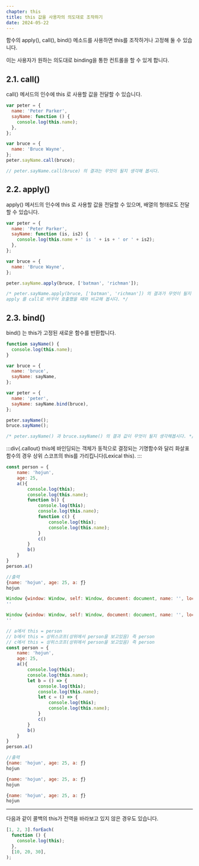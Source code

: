 ```yaml
---
chapter: this
title: this 값을 사용자의 의도대로 조작하기
date: 2024-05-22
---
```


함수의 apply(), call(), bind() 메소드를 사용하면 this를 조작하거나 고정해 둘 수 있습니다.

이는 사용자가 원하는 의도대로 binding을 통한 컨트롤을 할 수 있게 합니다.

## **2.1. call()**

call() 메서드의 인수에 this 로 사용할 값을 전달할 수 있습니다.

```jsx
var peter = {
  name: 'Peter Parker',
  sayName: function () {
    console.log(this.name);
  },
};

var bruce = {
  name: 'Bruce Wayne',
};
peter.sayName.call(bruce);

// peter.sayName.call(bruce) 의 결과는 무엇이 될지 생각해 봅시다.
```

## **2.2. apply()**

apply() 메서드의 인수에 this 로 사용할 값을 전달할 수 있으며, 배열의 형태로도 전달할 수 있습니다.

```jsx
var peter = {
  name: 'Peter Parker',
  sayName: function (is, is2) {
    console.log(this.name + ' is ' + is + ' or ' + is2);
  },
};

var bruce = {
  name: 'Bruce Wayne',
};

peter.sayName.apply(bruce, ['batman', 'richman']);

/* peter.sayName.apply(bruce, ['batman', 'richman']) 의 결과가 무엇이 될지 생각해보고 
apply 를 call로 바꾸어 호출했을 때와 비교해 봅시다. */
```

## **2.3. bind()**

bind() 는 this가 고정된 새로운 함수를 반환합니다.

```jsx
function sayName() {
  console.log(this.name);
}

var bruce = {
  name: 'bruce',
  sayName: sayName,
};

var peter = {
  name: 'peter',
  sayName: sayName.bind(bruce),
};

peter.sayName();
bruce.sayName();

/* peter.sayName() 과 bruce.sayName() 의 결과 값이 무엇이 될지 생각해봅시다. */
```

:::div{.callout}
this에 바인딩되는 객체가 동적으로 결정되는 기명함수와 달리 화살표 함수의 경우 상위 스코프의 this를 가리킵니다(Lexical this).
:::

```jsx
const person = {
    name: 'hojun',
    age: 25,
    a(){
        console.log(this);
        console.log(this.name);
        function b() {
            console.log(this);
            console.log(this.name);
            function c() {
                console.log(this);
                console.log(this.name);
            }
            c()
        }
        b()
    }
}
person.a()

//출력
{name: 'hojun', age: 25, a: ƒ}
hojun

Window {window: Window, self: Window, document: document, name: '', location: Location, …}
''

Window {window: Window, self: Window, document: document, name: '', location: Location, …}
''
```

```jsx
// a에서 this = person
// b에서 this = 상위스코프(상위에서 person을 보고있음) 즉 person
// c에서 this = 상위스코프(상위에서 person을 보고있음) 즉 person
const person = {
    name: 'hojun',
    age: 25,
    a(){
        console.log(this);
        console.log(this.name);
        let b = () => {
            console.log(this);
            console.log(this.name);
            let c = () => {
                console.log(this);
                console.log(this.name);
            }
            c()
        }
        b()
    }
}
person.a()

//출력
{name: 'hojun', age: 25, a: ƒ}
hojun

{name: 'hojun', age: 25, a: ƒ}
hojun

{name: 'hojun', age: 25, a: ƒ}
hojun
```

---

다음과 같이 콜백의 this가 전역을 바라보고 있지 않은 경우도 있습니다.

```jsx
[1, 2, 3].forEach(
  function () {
    console.log(this);
  },
  [10, 20, 30],
);
```

